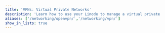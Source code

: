 ```yaml
---
title: 'VPNs: Virtual Private Networks'
description: 'Learn how to use your Linode to manage a virtual private network (VPN). These guides will help you get up and running quickly with OpenVPN solution on a variety of Linux distributions.'
aliases: ['/networking/openvpn/','/networking/vpn/']
show_in_lists: true
---
```



